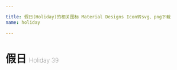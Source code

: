 ```yaml
---

title: 假日(Holiday)的相关图标 Material Designs Icon转svg、png下载
name: holiday

---
```


# 假日  <small style="font-size: 60%;font-weight: 100">Holiday <span class="badge-secondary badge">39</span> </small>

<search tag="holiday" :max="0"/>

